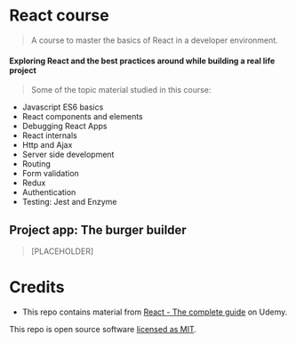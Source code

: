 # React course

> A course to master the basics of React in a developer environment.


#### Exploring React and the best practices around while building a real life project
> Some of the topic material studied in this course:

 - Javascript ES6 basics
 - React components and elements
 - Debugging React Apps
 - React internals
 - Http and Ajax
 - Server side development
 - Routing
 - Form validation
 - Redux
 - Authentication
 - Testing: Jest and Enzyme



## Project app: The burger builder

> [PLACEHOLDER]


# Credits

 - This repo contains material from [React - The complete guide](https://www.udemy.com/course/react-the-complete-guide-incl-redux/) on Udemy.

 This repo is open source software [licensed as MIT](https://github.com/Memnoc/React-course/blob/master/LICENSE).
